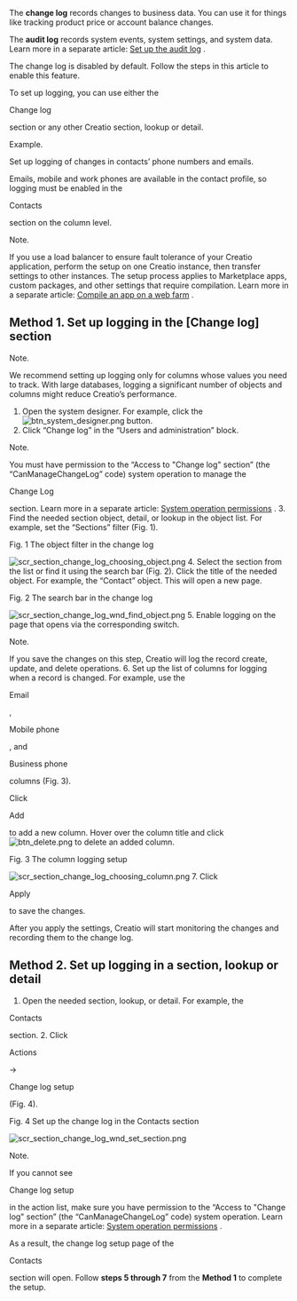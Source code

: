 


 The
 **change log** 
 records changes to business data. You can use it for things like tracking product price or account balance changes.
 



 The
 **audit log** 
 records system events, system settings, and system data. Learn more in a separate article:
 [Set up the audit log](https://academy.creatio.com/documents?id=1260) 
 .
 



 The change log is disabled by default. Follow the steps in this article to enable this feature.
 



 To set up logging, you can use either the
 
 Change log
 
 section or any other Creatio section, lookup or detail.
 





 Example.
 
 Set up logging of changes in contacts’ phone numbers and emails.
 




 Emails, mobile and work phones are available in the contact profile, so logging must be enabled in the
 
 Contacts
 
 section on the column level.
 





 Note.
 
 If you use a load balancer to ensure fault tolerance of your Creatio application, perform the setup on one Creatio instance, then transfer settings to other instances. The setup process applies to Marketplace apps, custom packages, and other settings that require compilation. Learn more in a separate article:
 [Compile an app on a web farm](https://academy.creatio.com/documents?id=2410) 
 .
 




 Method 1. Set up logging in the [Change log] section
------------------------------------------------------





 Note.
 
 We recommend setting up logging only for columns whose values you need to track. With large databases, logging a significant number of objects and columns might reduce Creatio’s performance.
 



1. Open the system designer. For example, click the
 ![btn_system_designer.png](/guides/sites/en/files/documentation/user/en/logging_tools/BPMonlineHelp/set_up_change_log/btn_system_designer.png)
 button.
2. Click “Change log” in the “Users and administration” block.
 





 Note.
 
 You must have permission to the “Access to "Change log" section” (the “CanManageChangeLog” code) system operation to manage the
 
 Change Log
 
 section. Learn more in a separate article:
 [System operation permissions](https://academy.creatio.com/documents?id=258) 
 .
3. Find the needed section object, detail, or lookup in the object list. For example, set the “Sections” filter (Fig. 1).
 




 Fig. 1 The object filter in the change log
 

![scr_section_change_log_choosing_object.png](/guides/sites/en/files/documentation/user/en/logging_tools/BPMonlineHelp/set_up_change_log/scr_section_change_log_choosing_object.png)
4. Select the section from the list or find it using the search bar (Fig. 2). Click the title of the needed object. For example, the “Contact” object. This will open a new page.
 




 Fig. 2 The search bar in the change log
 

![scr_section_change_log_wnd_find_object.png](/guides/sites/en/files/documentation/user/en/logging_tools/BPMonlineHelp/set_up_change_log/scr_section_change_log_wnd_find_object.png)
5. Enable logging on the page that opens via the corresponding switch.
 





 Note.
 
 If you save the changes on this step, Creatio will log the record create, update, and delete operations.
6. Set up the list of columns for logging when a record is changed. For example, use the
 
 Email
 
 ,
 
 Mobile phone
 
 , and
 
 Business phone
 
 columns (Fig. 3).
 



 Click
 
 Add
 
 to add a new column. Hover over the column title and click
 ![btn_delete.png](/guides/sites/en/files/documentation/user/en/logging_tools/BPMonlineHelp/set_up_change_log/btn_delete.png)
 to delete an added column.
 




 Fig. 3 The column logging setup
 

![scr_section_change_log_choosing_column.png](/guides/sites/en/files/documentation/user/en/logging_tools/BPMonlineHelp/set_up_change_log/scr_section_change_log_choosing_column.png)
7. Click
 
 Apply
 
 to save the changes.
 



 After you apply the settings, Creatio will start monitoring the changes and recording them to the change log.



 Method 2. Set up logging in a section, lookup or detail
---------------------------------------------------------


1. Open the needed section, lookup, or detail. For example, the
 
 Contacts
 
 section.
2. Click
 
 Actions
 
 →
 
 Change log setup
 
 (Fig. 4).
 




 Fig. 4 Set up the change log in the Contacts section
 

![scr_section_change_log_wnd_set_section.png](/guides/sites/en/files/documentation/user/en/logging_tools/BPMonlineHelp/set_up_change_log/scr_section_change_log_wnd_set_section.png)





 Note.
 
 If you cannot see
 
 Change log setup
 
 in the action list, make sure you have permission to the “Access to "Change log" section” (the “CanManageChangeLog” code) system operation. Learn more in a separate article:
 [System operation permissions](https://academy.creatio.com/documents?id=258) 
 .
 




 As a result, the change log setup page of the
 
 Contacts
 
 section will open. Follow
 **steps 5 through 7** 
 from the
 **Method 1** 
 to complete the setup.
 




